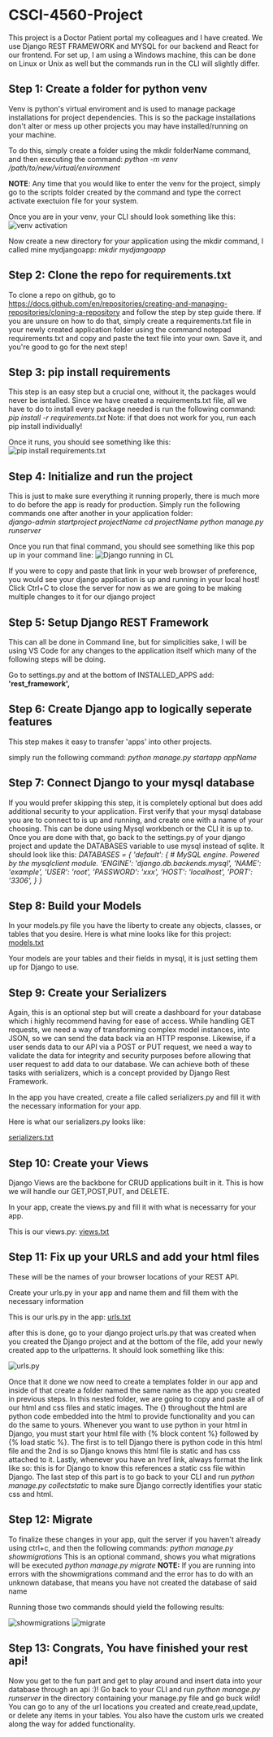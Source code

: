 # CSCI-4560-Project

This project is a Doctor Patient portal my colleagues and I have created. We use Django REST FRAMEWORK and MYSQL for our backend and React for our frontend. For set up, I am using a Windows machine, this can be done on Linux or Unix as well but the commands run in the CLI will slightly differ.

## Step 1: Create a folder for python venv

Venv is python's virtual enviroment and is used to manage package installations for project dependencies. This is so the package installations don't alter or mess up other projects you may have installed/running on your machine.

To do this, simply create a folder using the mkdir folderName command, and then executing the command: 
*python -m venv /path/to/new/virtual/environment*

**NOTE**: Any time that you would like to enter the venv for the project, simply go to the scripts folder created by the command and type the correct activate exectuion file for your system. 

Once you are in your venv, your CLI should look something like this:
![venv activation](https://github.com/Michael-Picc/CSCI-4560-Project/assets/136484545/88cc7e63-1a42-4168-8a0f-ac89253a311d)


Now create a new directory for your application using the mkdir command, I called mine mydjangoapp:
*mkdir mydjangoapp*


## Step 2: Clone the repo for requirements.txt

To clone a repo on github, go to https://docs.github.com/en/repositories/creating-and-managing-repositories/cloning-a-repository and follow the step by step guide there. If you are unsure on how to do that, simply create a requirements.txt file in your newly created application folder using the command notepad requirements.txt and copy and paste the text file into your own. Save it, and you're good to go for the next step!

## Step 3: pip install requirements

This step is an easy step but a crucial one, without it, the packages would never be isntalled. Since we have created a requirements.txt file, all we have to do to install every package needed is run the following command: *pip install -r requirements.txt* Note: if that does not work for you, run each pip install individually!

Once it runs, you should see something like this:
![pip install requirements.txt](https://github.com/Michael-Picc/CSCI-4560-Project/assets/136484545/b284f9f7-697b-4931-a628-2390efa4f2c3)


## Step 4: Initialize and run the project

This is just to make sure everything it running properly, there is much more to do before the app is ready for production.
Simply run the following commands one after another in your application folder:  
*django-admin startproject projectName
cd projectName
python manage.py runserver*

Once you run that final command, you should see something like this pop up in your command line:
![Django running in CL](https://github.com/Michael-Picc/CSCI-4560-Project/assets/136484545/fe3fd613-5e9a-4cb0-b089-2ac04b878e42)

If you were to copy and paste that link in your web browser of preference, you would see your django application is up and running in your local host!
Click Ctrl+C to close the server for now as we are going to be making multiple changes to it for our django project

## Step 5: Setup Django REST Framework
This can all be done in Command line, but for simplicities sake, I will be using VS Code for any changes to the application itself which many of the following steps will be doing.

Go to settings.py and at the bottom of INSTALLED_APPS add: **'rest_framework',**

## Step 6: Create Django app to logically seperate features

This step makes it easy to transfer 'apps' into other projects.

simply run the following command:
*python manage.py startapp appName*

## Step 7: Connect Django to your mysql database
If you would prefer skipping this step, it is completely optional but does add additional security to your application.
First verify that your mysql database you are to connect to is up and running, and create one with a name of your choosing. 
This can be done using Mysql workbench or the CLI it is up to. 
Once you are done with that, go back to the settings.py of your django project and update the DATABASES variable to use mysql instead of sqlite. 
It should look like this:
*DATABASES = {
  'default': {
    # MySQL engine. Powered by the mysqlclient module.
    'ENGINE': 'django.db.backends.mysql',
    'NAME': 'example',
    'USER': 'root',
    'PASSWORD': 'xxx',
    'HOST': 'localhost',
    'PORT': '3306',
  }
}*

## Step 8: Build your Models

In your models.py file you have the liberty to create any objects, classes, or tables that you desire. Here is what mine looks like for this project:
[models.txt](https://github.com/Michael-Picc/CSCI-4560-Project/files/14716293/models.txt)

Your models are your tables and their fields in mysql, it is just setting them up for Django to use.

## Step 9: Create your Serializers
Again, this is an optional step but will create a dashboard for your database which i highly recommend having for ease of access.
While handling GET requests, we need a way of transforming complex model instances, into JSON, so we can send the data back via an HTTP response. Likewise, if a user sends data to our API via a POST or PUT request, we need a way to validate the data for integrity and security purposes before allowing that user request to add data to our database. We can achieve both of these tasks with serializers, which is a concept provided by Django Rest Framework.

In the app you have created, create a file called serializers.py and fill it with the necessary information for your app.

Here is what our serializers.py looks like:

[serializers.txt](https://github.com/Michael-Picc/CSCI-4560-Project/files/14716325/serializers.txt)

## Step 10: Create your Views
Django Views are the backbone for CRUD applications built in it. This is how we will handle our GET,POST,PUT, and DELETE.

In your app, create the views.py and fill it with what is necessarry for your app.

This is our views.py:
[views.txt](https://github.com/Michael-Picc/CSCI-4560-Project/files/14716349/views.txt)

## Step 11: Fix up your URLS and add your html files
These will be the names of your browser locations of your REST API.

Create your urls.py in your app and name them and fill them with the necessary information

This is our urls.py in the app:
[urls.txt](https://github.com/Michael-Picc/CSCI-4560-Project/files/14716365/urls.txt)

after this is done, go to your django project urls.py that was created when you created the Django project and at the bottom of the file,
add your newly created app to the urlpatterns. It should look something like this:

![urls.py](https://github.com/Michael-Picc/CSCI-4560-Project/assets/136484545/4acf224d-4763-4e39-8cad-51fe832c7b6a)

Once that it done we now need to create a templates folder in our app and inside of that create a folder named the same name as the app you created in previous steps. In this nested folder, we are going to copy and paste all of our html and css files and static images. The {} throughout the html are python code embedded into the html to provide functionality and you can do the same to yours. Whenever you want to use python in your html in Django, you must start your html file with {% block content %} followed by {% load static %}. The first is to tell Django there is python code in this html file and the 2nd is so Django knows this html file is static and has css attached to it. Lastly, whenever you have an href link, always format the link like so:<link href="{% static 'homepage.css'%}" rel="stylesheet"> this is for Django to know this references a static css file within Django. The last step of this part is to go back to your CLI and run *python manage.py collectstatic* to make sure Django correctly identifies your static css and html.

## Step 12: Migrate

To finalize these changes in your app, quit the server if you haven't already using ctrl+c, and then the following commands:
*python manage.py showmigrations* This is an optional command, shows you what migrations will be executed
*python manage.py migrate*
**NOTE:** If you are running into errors with the showmigrations command and the error has to do with an unknown database, that means you have not created the database of said name

Running those two commands should yield the following results:

![showmigrations](https://github.com/Michael-Picc/CSCI-4560-Project/assets/136484545/303afcbd-57ca-4f22-a031-98352673ff81)
![migrate](https://github.com/Michael-Picc/CSCI-4560-Project/assets/136484545/1c8ff51c-c380-4036-addb-db9ff29e3900)


## Step 13: Congrats, You have finished your rest api!
Now you get to the fun part and get to play around and insert data into your database through an api :)! Go back to your CLI and run *python manage.py runserver* in the directory containing your manage.py file and go buck wild! You can go to any of the url locations you created and create,read,update, or delete any items in your tables. You also have the custom urls we created along the way for added functionality.






